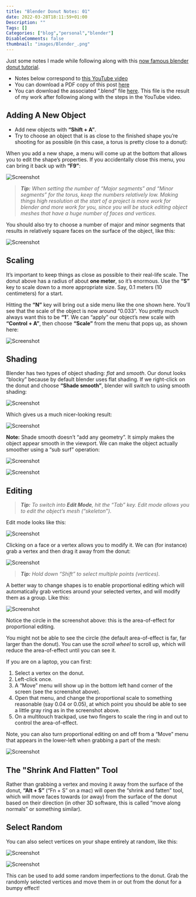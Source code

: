 ```yaml
---
title: "Blender Donut Notes: 01"
date: 2022-03-28T18:11:59+01:00
Description: ""
Tags: []
Categories: ["blog","personal","blender"]
DisableComments: false
thumbnail: "images/Blender_.png"
---
```

Just some notes I made while following along with this [now famous blender donut tutorial](https://www.youtube.com/watch?v=nIoXOplUvAw&list=PLjEaoINr3zgFX8ZsChQVQsuDSjEqdWMAD&index=1).
- Notes below correspond to [this YouTube video](https://youtu.be/imdYIdv8F4w?list=PLjEaoINr3zgFX8ZsChQVQsuDSjEqdWMAD)
- You can download a PDF copy of this post [here](www.google.com)
- You can download the associated “.blend” file [here](www.google.com). This file is the result of my work after following along with the steps in the YouTube video.

## Adding A New Object

* Add new objects with **“Shift + A”**.
* Try to choose an object that is as close to the finished shape you’re shooting for as possible (in this case, a torus is pretty close to a donut):

When you add a new shape, a menu will come up at the bottom that allows you to edit the shape’s properties. If you accidentally close this menu, you can bring it back up with **“F9”**:

![Screenshot](/images/Blender_donut1/1.png)

> ***Tip:*** *When setting the number of “Major segments” and “Minor segments” for the torus, keep the numbers relatively low. Making things high resolution at the start of a project is more work for blender and more work for you, since you will be stuck editing object meshes that have a huge number of faces and vertices.*

You should also try to choose a number of major and minor segments that results in relatively square faces on the surface of the object, like this:

![Screenshot](/images/Blender_donut1/2.png)

## Scaling

It’s important to keep things as close as possible to their real-life scale. The donut above has a radius of about **one meter**, so it’s enormous. Use the **“S”** key to scale down to a more appropriate size. Say, 0.1 meters (10 centimeters) for a start.

Hitting the **“N”** key will bring out a side menu like the one shown here. You’ll see that the scale of the object is now around “0.033”. You pretty much always want this to be **“1**”. We can “apply” our object’s new scale with **“Control + A”**, then choose **“Scale”** from the menu that pops up, as shown here:

![Screenshot](/images/Blender_donut1/3.png)

## Shading

Blender has two types of object shading: *flat* and *smooth*. Our donut looks “blocky” because by default blender uses flat shading. If we right-click on the donut and choose **“Shade smooth”**, blender will switch to using smooth shading:

![Screenshot](/images/Blender_donut1/4.png)

Which gives us a much nicer-looking result:

![Screenshot](/images/Blender_donut1/5.png)

**Note:** Shade smooth doesn’t “add any geometry”. It simply makes the object appear smooth in the viewport. We can make the object actually smoother using a “sub surf” operation:

![Screenshot](/images/Blender_donut1/6.png)

![Screenshot](/images/Blender_donut1/7.png)

## Editing

> ***Tip:*** *To switch into **Edit Mode**, hit the “Tab” key. Edit mode allows you to edit the object’s mesh (“skeleton”).*

Edit mode looks like this:

![Screenshot](/images/Blender_donut1/8.png)

Clicking on a face or a vertex allows you to modify it. We can (for instance) grab a vertex and then drag it away from the donut:

![Screenshot](/images/Blender_donut1/9.png)

> ***Tip:*** *Hold down “Shift” to select multiple points (vertices).*

A better way to change shapes is to enable proportional editing which will automatically grab vertices around your selected vertex, and will modify them as a group. Like this:

![Screenshot](/images/Blender_donut1/10.png)

Notice the circle in the screenshot above: this is the area-of-effect for proportional editing.

You might not be able to see the circle (the default area-of-effect is far, far larger than the donut). You can use the *scroll wheel* to scroll up, which will reduce the area-of-effect until you can see it.

If you are on a laptop, you can first:

1. Select a vertex on the donut.
1. Left-click once.
1. A “Move” menu will show up in the bottom left hand corner of the screen (see the screenshot above).
1. Open that menu, and change the proportional scale to something reasonable (say 0.04 or 0.05), at which point you should be able to see a little gray ring as in the screenshot above.
1. On a multitouch trackpad, use two fingers to scale the ring in and out to control the area-of-effect.

Note, you can also turn proportional editing on and off from a “Move” menu that appears in the lower-left when grabbing a part of the mesh:

![Screenshot](/images/Blender_donut1/11.png)

## The "Shrink And Flatten" Tool

Rather than grabbing a vertex and moving it away from the surface of the donut, **“Alt + S”** (“Fn + S” on a mac) will open the “shrink and fatten” tool, which will move faces towards (or away) from the surface of the donut based on their direction (in other 3D software, this is called “move along normals” or something similar).

## Select Random

You can also select vertices on your shape entirely at random, like this:

![Screenshot](/images/Blender_donut1/12.png)

![Screenshot](/images/Blender_donut1/13.png)

This can be used to add some random imperfections to the donut. Grab the randomly selected vertices and move them in or out from the donut for a bumpy effect!